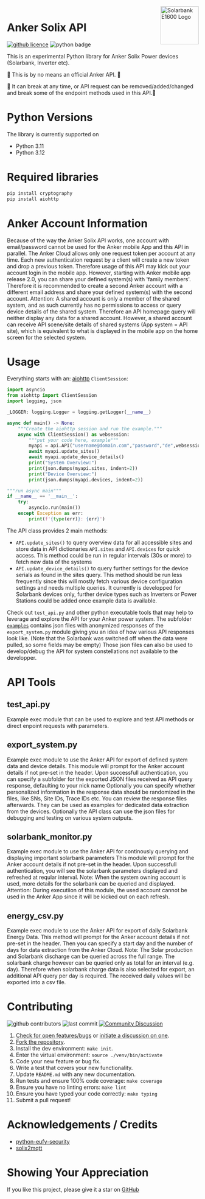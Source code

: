 <img src="https://public-aiot-fra-prod.s3.dualstack.eu-central-1.amazonaws.com/anker-power/public/product/anker-power/e9478c2d-e665-4d84-95d7-dd4844f82055/20230719-144818.png" alt="Solarbank E1600 Logo" title="Anker Solix API" align="right" height="100" />

# Anker Solix API

[![github licence](https://img.shields.io/badge/Licence-MIT-orange)](https://github.com/thomluther/anker-solix-api/blob/main/LICENSE)
![python badge](https://img.shields.io/badge/Made%20with-Python-orange)

This is an experimental Python library for Anker Solix Power devices (Solarbank, Inverter etc).

🚨 This is by no means an official Anker API. 🚨

🚨 It can break at any time, or API request can be removed/added/changed and break some of the endpoint methods used in this API.🚨

# Python Versions

The library is currently supported on

* Python 3.11
* Python 3.12

# Required libraries

```bash
pip install cryptography
pip install aiohttp
```

# Anker Account Information

Because of the way the Anker Solix API works, one account with email/password cannot be used for the Anker mobile App and this API in parallel.
The Anker Cloud allows only one request token per account at any time. Each new authentication request by a client will create a new token and drop a previous token.
Therefore usage of this API may kick out your account login in the mobile app.
However, starting with Anker mobile app release 2.0, you can share your defined system(s) with 'family members'.
Therefore it is recommended to create a second Anker account with a different email address and share your defined system(s) with the second account.
Attention: A shared account is only a member of the shared system, and as such currently has no permissions to access or query device details of the shared system.
Therefore an API homepage query will neither display any data for a shared account. However, a shared account can receive API scene/site details of shared systems (App system = API site),
which is equivalent to what is displayed in the mobile app on the home screen for the selected system.

# Usage

Everything starts with an:
[aiohttp](https://aiohttp.readthedocs.io/en/stable/) `ClientSession`:

```python
import asyncio
from aiohttp import ClientSession
import logging, json

_LOGGER: logging.Logger = logging.getLogger(__name__)

async def main() -> None:
    """Create the aiohttp session and run the example."""
    async with ClientSession() as websession:
        """put your code here, example"""
        myapi = api.API("username@domain.com","password","de",websession, _LOGGER)
        await myapi.update_sites()
        await myapi.update_device_details()
        print("System Overview:")
        print(json.dumps(myapi.sites, indent=2))
        print("Device Overview:")
        print(json.dumps(myapi.devices, indent=2))

"""run async main"""
if __name__ == '__main__':
    try:
        asyncio.run(main())
    except Exception as err:
        print(f'{type(err)}: {err}')
```

The API class provides 2 main methods:
- `API.update_sites()` to query overview data for all accessible sites and store data in API dictionaries `API.sites` and `API.devices` for quick access. 
  This method could be run in regular intervals (30s or more) to fetch new data of the systems
- `API.update_device_details()` to query further settings for the device serials as found in the sites query.
  This method should be run less frequently since this will mostly fetch various device configuration settings and needs multiple queries. 
  It currently is developped for Solarbank devices only, further device types such as Inverters or Power Stations could be added once example data is available.

Check out `test_api.py` and other python executable tools that may help to leverage and explore the API for your Anker power system.
The subfolder [`examples`](https://github.com/thomluther/anker-solix-api/tree/main/examples) contains json files with anonymized responses of the
`export_system.py` module giving you an idea of how various API responses look like. (Note that the Solarbank was switched off when the data were pulled, so some fields may be empty)
Those json files can also be used to develop/debug the API for system constellations not available to the developper.

# API Tools

## test_api.py

Example exec module that can be used to explore and test API methods or direct enpoint requests with parameters.

## export_system.py

Example exec module to use the Anker API for export of defined system data and device details.
This module will prompt for the Anker account details if not pre-set in the header.
Upon successfull authentication, you can specify a subfolder for the exported JSON files received as API query response, defaulting to your nick name
Optionally you can specify whether personalized information in the response data should be randomized in the files, like SNs, Site IDs, Trace IDs etc.
You can review the response files afterwards. They can be used as examples for dedicated data extraction from the devices.
Optionally the API class can use the json files for debugging and testing on various system outputs.

## solarbank_monitor.py

Example exec module to use the Anker API for continously querying and displaying important solarbank parameters
This module will prompt for the Anker account details if not pre-set in the header.
Upon successfull authentication, you will see the solarbank parameters displayed and refreshed at reqular interval.
Note: When the system owning account is used, more details for the solarbank can be queried and displayed.
Attention: During executiion of this module, the used account cannot be used in the Anker App since it will be kicked out on each refresh.

## energy_csv.py

Example exec module to use the Anker API for export of daily Solarbank Energy Data.
This method will prompt for the Anker account details if not pre-set in the header.
Then you can specify a start day and the number of days for data extraction from the Anker Cloud.
Note: The Solar production and Solarbank discharge can be queried across the full range. The solarbank
charge however can be queried only as total for an interval (e.g. day). Therefore when solarbank charge
data is also selected for export, an additional API query per day is required.
The received daily values will be exported into a csv file.


# Contributing

![github contributors](https://img.shields.io/github/contributors/thomluther/anker-solix-api?color=orange)
![last commit](https://img.shields.io/github/last-commit/thomluther/anker-solix-api?color=orange)
[![Community Discussion](https://img.shields.io/badge/Home%20Assistant%20Community-Discussion-orange)](https://community.home-assistant.io/t/feature-request-integration-or-addon-for-anker-solix-e1600-solarbank/641086)

1. [Check for open features/bugs](https://github.com/thomluther/anker-solix-api/issues)
  or [initiate a discussion on one](https://github.com/thomluther/anker-solix-api/issues/new).
2. [Fork the repository](https://github.com/thomluther/anker-solix-api/fork).
3. Install the dev environment: `make init`.
4. Enter the virtual environment: `source ./venv/bin/activate`
5. Code your new feature or bug fix.
6. Write a test that covers your new functionality.
7. Update `README.md` with any new documentation.
8. Run tests and ensure 100% code coverage: `make coverage`
9. Ensure you have no linting errors: `make lint`
10. Ensure you have typed your code correctly: `make typing`
11. Submit a pull request!


# Acknowledgements / Credits

- [python-eufy-security](https://github.com/FuzzyMistborn/python-eufy-security)
- [solix2mqtt](https://github.com/tomquist/solix2mqtt)


# Showing Your Appreciation

If you like this project, please give it a star on [GitHub](https://github.com/thomluther/anker-solix-api) 